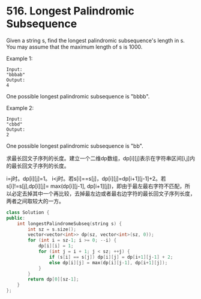 # 516. Longest Palindromic Subsequence
Given a string s, find the longest palindromic subsequence's length in s. You may assume that the maximum length of s is 1000.

Example 1:
```
Input:
"bbbab"
Output:
4
```
One possible longest palindromic subsequence is "bbbb".

Example 2:
```
Input:
"cbbd"
Output:
2
```
One possible longest palindromic subsequence is "bb".

求最长回文子序列的长度。建立一个二维dp数组，dp[i][j]表示在字符串区间[i,j]内的最长回文子序列的长度。

i=j时。dp[i][j]=1。
i<j时。若s[i]==s[j]，dp[i][j]=dp[i+1][j-1]+2。若s[i]!=s[j],dp[i][j]= max(dp[i][j-1], dp[i+1][j])，即由于最左最右字符不匹配，所以必定去掉其中一个再比较，去掉最左边或者最右边字符的最长回文子序列长度，两者之间取较大的一方。


```cpp
class Solution {
public:
    int longestPalindromeSubseq(string s) {
        int sz = s.size();
        vector<vector<int>> dp(sz, vector<int>(sz, 0));
        for (int i = sz-1; i >= 0; --i) {
            dp[i][i] = 1;
            for (int j = i + 1; j < sz; ++j) {
                if (s[i] == s[j]) dp[i][j] = dp[i+1][j-1] + 2;
                else dp[i][j] = max(dp[i][j-1], dp[i+1][j]);
            }
        }
        return dp[0][sz-1];
    }
};
```
